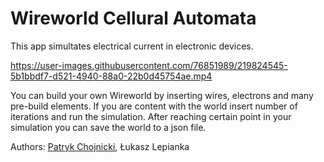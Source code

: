 # Wireworld Cellural Automata

This app simultates electrical current in electronic devices.

https://user-images.githubusercontent.com/76851989/219824545-5b1bbdf7-d521-4940-88a0-22b0d45754ae.mp4

You can build your own Wireworld by inserting wires, electrons and many pre-build elements.
If you are content with the world insert number of iterations and run the simulation.
After reaching certain point in your simulation you can save the world to a json file.

Authors: [Patryk Chojnicki](https://github.com/Selthen), Łukasz Lepianka
